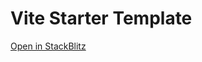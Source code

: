 # Vite Starter Template

[Open in StackBlitz](https://stackblitz.com/github/musakui/template-vite?file=src%2FApp.vue)